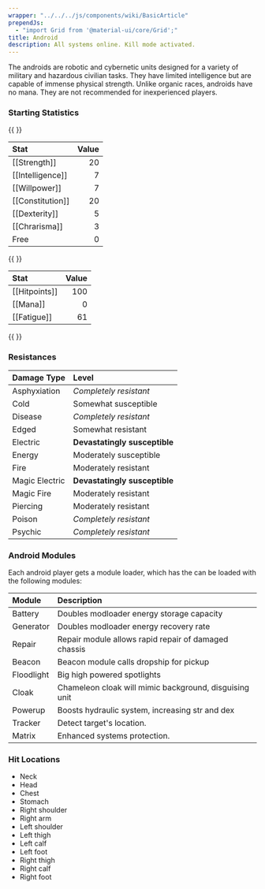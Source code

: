 ```yaml
---
wrapper: "../../../js/components/wiki/BasicArticle"
prependJs: 
  - "import Grid from '@material-ui/core/Grid';"
title: Android
description: All systems online. Kill mode activated.
---
```

The androids are robotic and cybernetic units designed for a variety of military and hazardous civilian tasks.  They have limited intelligence but are capable of immense physical strength.  Unlike organic races, androids have no mana.  They are not recommended for inexperienced players.

### Starting Statistics
{{ <Grid container spacing={24}><Grid item> }}

| Stat            | Value |
|:----------------|------:|
|[[Strength]]     |    20 |
|[[Intelligence]] |     7 |
|[[Willpower]]    |     7 |
|[[Constitution]] |    20 |
|[[Dexterity]]    |     5 |
|[[Chrarisma]]    |     3 |
|Free             |     0 |

{{ </Grid><Grid item> }}

| Stat         | Value |
|:-------------|------:|
|[[Hitpoints]] |   100 |
|[[Mana]]      |     0 |
|[[Fatigue]]   |    61 |

{{ </Grid></Grid> }}

### Resistances
| Damage Type    | Level                         |
|:---------------|:------------------------------|
| Asphyxiation   | *Completely resistant*        |
| Cold           | Somewhat susceptible          |
| Disease        | *Completely resistant*        |
| Edged          | Somewhat resistant            |
| Electric       | **Devastatingly susceptible** | 
| Energy         | Moderately susceptible        |
| Fire           | Moderately resistant          |
| Magic Electric | **Devastatingly susceptible** |
| Magic Fire     | Moderately resistant          |
| Piercing       | Moderately resistant          |
| Poison         | *Completely resistant*        |
| Psychic        | *Completely resistant*        |

### Android Modules
Each android player gets a module loader, which has the can be loaded with the following modules:

| Module     | Description                                            |
|:-----------|:-------------------------------------------------------|
| Battery    | Doubles modloader energy storage capacity              |
| Generator  | Doubles modloader energy recovery rate                 |
| Repair     | Repair module allows rapid repair of damaged chassis   |
| Beacon     | Beacon module calls dropship for pickup                |
| Floodlight | Big high powered spotlights                            |
| Cloak      | Chameleon cloak will mimic background, disguising unit |
| Powerup    | Boosts hydraulic system, increasing str and dex        |
| Tracker    | Detect target's location.                              |
| Matrix     | Enhanced systems protection.                           |

### Hit Locations
* Neck
* Head
* Chest
* Stomach
* Right shoulder
* Right arm
* Left shoulder
* Left thigh
* Left calf
* Left foot
* Right thigh
* Right calf
* Right foot
